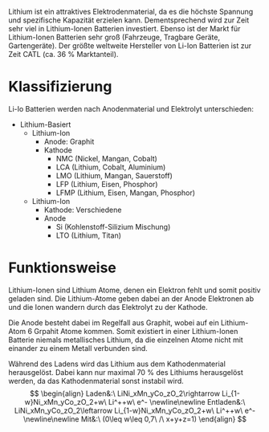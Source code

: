 Lithium ist ein attraktives Elektrodenmaterial, da es die höchste Spannung und spezifische Kapazität erzielen kann. Dementsprechend wird zur Zeit sehr viel in Lithium-Ionen Batterien investiert. Ebenso ist der Markt für Lithium-Ionen Batterien sehr groß (Fahrzeuge, Tragbare Geräte, Gartengeräte). Der größte weltweite Hersteller von Li-Ion Batterien ist zur Zeit CATL (ca. 36 % Marktanteil).

# Klassifizierung
Li-Io Batterien werden nach Anodenmaterial und Elektrolyt unterschieden:
- Lithium-Basiert
	- Lithium-Ion
		- Anode: Graphit
		- Kathode
			- NMC (Nickel, Mangan, Cobalt)
			- LCA (Lithium, Cobalt, Aluminium)
			- LMO (Lithium, Mangan, Sauerstoff)
			- LFP (Lithium, Eisen, Phosphor)
			- LFMP (Lithium, Eisen, Mangan, Phosphor)
	- Lithium-Ion
		- Kathode: Verschiedene
		- Anode
			- Si (Kohlenstoff-Silizium Mischung)
			- LTO (Lithium, Titan)

# Funktionsweise
Lithium-Ionen sind Lithium Atome, denen ein Elektron fehlt und somit positiv geladen sind. Die Lithium-Atome geben dabei an der Anode Elektronen ab und die Ionen wandern durch das Elektrolyt zu der Kathode.

Die Anode besteht dabei im Regelfall aus Graphit, wobei auf ein Lithium-Atom 6 Grpahit Atome kommen. Somit existiert in einer Lithium-Ionen Batterie niemals metallisches Lithium, da die einzelnen Atome nicht mit einander zu einem Metall verbunden sind.

Während des Ladens wird das Lithium aus dem Kathodenmaterial herausgelöst. Dabei kann nur maximal 70 % des Lithiums herausgelöst werden, da das Kathodenmaterial sonst instabil wird.
$$
\begin{align}
Laden&:\ LiNi_xMn_yCo_zO_2\rightarrow Li_{1-w}Ni_xMn_yCo_zO_2+w\ Li^++w\ e^-
\newline\newline
Entladen&:\ LiNi_xMn_yCo_zO_2\leftarrow Li_{1-w}Ni_xMn_yCo_zO_2+w\ Li^++w\ e^-
\newline\newline
Mit&:\ (0\leq w\leq 0,7\ /\ x+y+z=1)
\end{align}
$$
